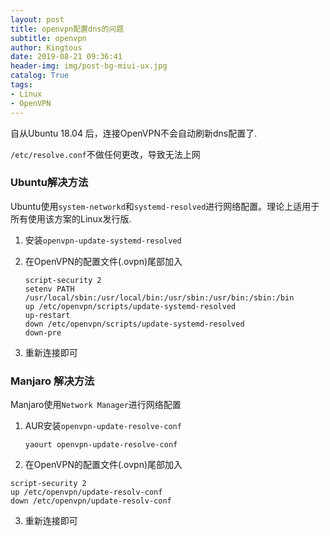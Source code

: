 ```yaml
---
layout: post
title: openvpn配置dns的问题
subtitle: openvpn
author: Kingtous
date: 2019-08-21 09:36:41
header-img: img/post-bg-miui-ux.jpg
catalog: True
tags:
- Linux
- OpenVPN
---
```


自从Ubuntu 18.04 后，连接OpenVPN不会自动刷新dns配置了.

`/etc/resolve.conf`不做任何更改，导致无法上网



### Ubuntu解决方法

Ubuntu使用`system-networkd`和`systemd-resolved`进行网络配置。理论上适用于所有使用该方案的Linux发行版.

1. 安装`openvpn-update-systemd-resolved`

2. 在OpenVPN的配置文件(.ovpn)尾部加入

   ```shell
   script-security 2
   setenv PATH /usr/local/sbin:/usr/local/bin:/usr/sbin:/usr/bin:/sbin:/bin
   up /etc/openvpn/scripts/update-systemd-resolved
   up-restart
   down /etc/openvpn/scripts/update-systemd-resolved
   down-pre
   ```

3. 重新连接即可



### Manjaro 解决方法

Manjaro使用`Network Manager`进行网络配置

1. AUR安装`openvpn-update-resolve-conf`

   ```shell
   yaourt openvpn-update-resolve-conf
   ```

2. 在OpenVPN的配置文件(.ovpn)尾部加入

```shell
script-security 2
up /etc/openvpn/update-resolv-conf
down /etc/openvpn/update-resolv-conf
```

3. 重新连接即可